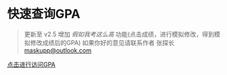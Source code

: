 # 快速查询GPA
> 更新至 v2.5
> 增加 $假如我考这么高$ 功能(点击成绩，进行模拟修改，得到模拟修改成绩后的GPA)
> 如果你好的意见请联系作者
> 张探长 maskupp@outlook.com

[点击进行访问GPA](http://gpa.ngrok.club:8080/getGPA/gpa/login)
